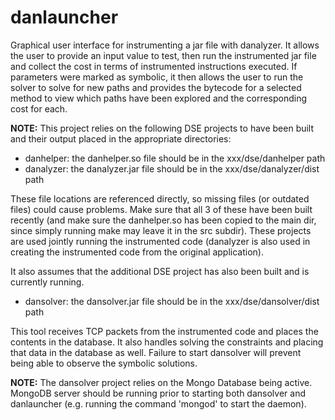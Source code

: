 # danlauncher

Graphical user interface for instrumenting a jar file with danalyzer. It allows the user to 
provide an input value to test, then run the instrumented jar file and collect the cost in
terms of instrumented instructions executed. If parameters were marked as symbolic, it then
allows the user to run the solver to solve for new paths and provides the bytecode for a
selected method to view which paths have been explored and the corresponding cost for each.

**NOTE:** This project relies on the following DSE projects to have been built and their output placed in the appropriate directories:

- danhelper: the danhelper.so  file should be in the xxx/dse/danhelper path
- danalyzer: the danalyzer.jar file should be in the xxx/dse/danalyzer/dist path

These file locations are referenced directly, so missing files (or outdated files)
could cause problems. Make sure that all 3 of these have been built recently (and
make sure the danhelper.so has been copied to the main dir, since simply running make
may leave it in the src subdir). These projects are used jointly running the instrumented
code (danalyzer is also used in creating the instrumented code from the original application).

It also assumes that the additional DSE project has also been built and is currently running.

- dansolver: the dansolver.jar file should be in the xxx/dse/dansolver/dist path

This tool receives TCP packets from the instrumented code and places the contents in the
database. It also handles solving the constraints and placing that data in the database as well.
Failure to start dansolver will prevent being able to observe the symbolic solutions.

**NOTE:** The dansolver project relies on the Mongo Database being active. MongoDB server should be running
prior to starting both dansolver and danlauncher (e.g. running the command 'mongod' to start
the daemon).

